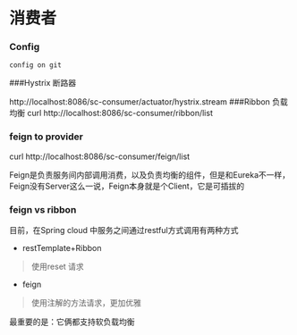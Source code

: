 消费者
============
### Config
	config on git
###Hystrix
断路器

http://localhost:8086/sc-consumer/actuator/hystrix.stream
###Ribbon
负载均衡 
curl http://localhost:8086/sc-consumer/ribbon/list

### feign to provider 
curl http://localhost:8086/sc-consumer/feign/list

Feign是负责服务间内部调用消费，以及负责均衡的组件，但是和Eureka不一样，Feign没有Server这么一说，Feign本身就是个Client，它是可插拔的

### feign vs ribbon
目前，在Spring cloud 中服务之间通过restful方式调用有两种方式 

+ restTemplate+Ribbon 

> 使用reset 请求

+ feign

> 使用注解的方法请求，更加优雅

最重要的是：它俩都支持软负载均衡